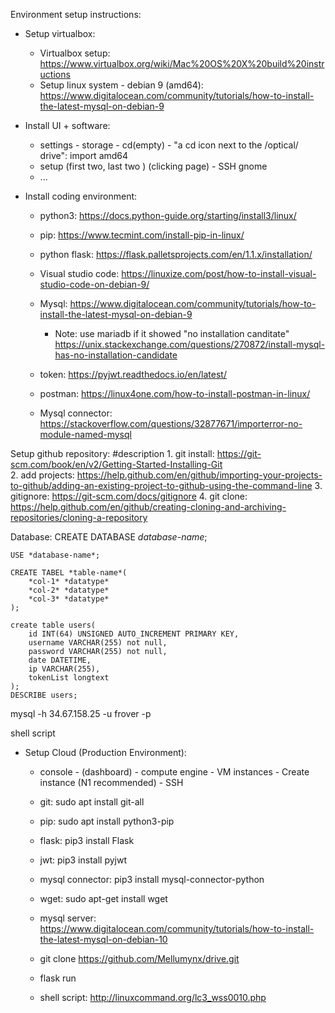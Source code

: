 Environment setup instructions: 
* Setup virtualbox:
    * Virtualbox setup: https://www.virtualbox.org/wiki/Mac%20OS%20X%20build%20instructions
    * Setup linux system - debian 9 (amd64): https://www.digitalocean.com/community/tutorials/how-to-install-the-latest-mysql-on-debian-9
    
* Install UI + software: 
    * settings - storage - cd(empty) - "a cd icon next to the /optical/ drive": import amd64
    * setup (first two, last two ) (clicking page) - SSH gnome
    * ...
    
* Install coding environment: 
    * python3: https://docs.python-guide.org/starting/install3/linux/
    * pip: https://www.tecmint.com/install-pip-in-linux/ 
    * python flask: https://flask.palletsprojects.com/en/1.1.x/installation/
    * Visual studio code: https://linuxize.com/post/how-to-install-visual-studio-code-on-debian-9/
    * Mysql: https://www.digitalocean.com/community/tutorials/how-to-install-the-latest-mysql-on-debian-9  
        * Note: use mariadb if it showed "no installation canditate" https://unix.stackexchange.com/questions/270872/install-mysql-has-no-installation-candidate
    * token: https://pyjwt.readthedocs.io/en/latest/
    * postman: https://linux4one.com/how-to-install-postman-in-linux/  
    
    * Mysql connector: https://stackoverflow.com/questions/32877671/importerror-no-module-named-mysql
    
Setup github repository: #description
    1. git install: https://git-scm.com/book/en/v2/Getting-Started-Installing-Git  
    2. add projects: https://help.github.com/en/github/importing-your-projects-to-github/adding-an-existing-project-to-github-using-the-command-line 
    3. gitignore: https://git-scm.com/docs/gitignore 
    4. git clone: https://help.github.com/en/github/creating-cloning-and-archiving-repositories/cloning-a-repository



Database: 
    CREATE DATABASE *database-name*;

    USE *database-name*;

    CREATE TABEL *table-name*(
        *col-1* *datatype* 
        *col-2* *datatype*
        *col-3* *datatype*
    );

    create table users(
        id INT(64) UNSIGNED AUTO_INCREMENT PRIMARY KEY,
        username VARCHAR(255) not null,
        password VARCHAR(255) not null, 
        date DATETIME,
        ip VARCHAR(255),
        tokenList longtext
    );
    DESCRIBE users; 


mysql -h 34.67.158.25 -u frover -p

shell script

* Setup Cloud (Production Environment): 
    * console - (dashboard) - compute engine - VM instances - Create instance (N1 recommended) - SSH 

    * git: sudo apt install git-all 
    * pip: sudo apt install python3-pip
    * flask: pip3 install Flask
    * jwt: pip3 install pyjwt
    * mysql connector: pip3 install mysql-connector-python
    * wget: sudo apt-get install wget
    * mysql server: https://www.digitalocean.com/community/tutorials/how-to-install-the-latest-mysql-on-debian-10

    * git clone https://github.com/Mellumynx/drive.git

    * flask run

    * shell script: http://linuxcommand.org/lc3_wss0010.php 
